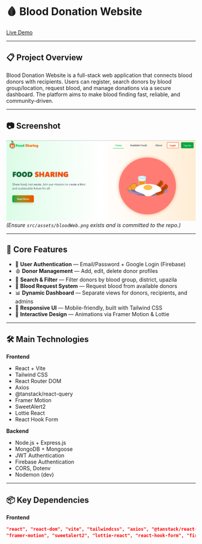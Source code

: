 # 🩸 Blood Donation Website

[Live Demo](https://food-sharing-1821c.web.app/)  


---

## 📋 Project Overview
Blood Donation Website is a full-stack web application that connects blood donors with recipients. Users can register, search donors by blood group/location, request blood, and manage donations via a secure dashboard. The platform aims to make blood finding fast, reliable, and community-driven.

---

## 📷 Screenshot
![Blood Donation Screenshot](src/assets/foodWeb.png)  
*(Ensure `src/assets/bloodWeb.png` exists and is committed to the repo.)*

---

## 🚀 Core Features
- 🔐 **User Authentication** — Email/Password + Google Login (Firebase)
- 🩸 **Donor Management** — Add, edit, delete donor profiles
- 📍 **Search & Filter** — Filter donors by blood group, district, upazila
- 📢 **Blood Request System** — Request blood from available donors
- 📊 **Dynamic Dashboard** — Separate views for donors, recipients, and admins
- 📱 **Responsive UI** — Mobile-friendly, built with Tailwind CSS
- 🎨 **Interactive Design** — Animations via Framer Motion & Lottie

---

## 🛠️ Main Technologies
**Frontend**
- React + Vite
- Tailwind CSS
- React Router DOM
- Axios
- @tanstack/react-query
- Framer Motion
- SweetAlert2
- Lottie React
- React Hook Form

**Backend**
- Node.js + Express.js
- MongoDB + Mongoose
- JWT Authentication
- Firebase Authentication
- CORS, Dotenv
- Nodemon (dev)

---

## 📦 Key Dependencies
**Frontend**
```json
"react", "react-dom", "vite", "tailwindcss", "axios", "@tanstack/react-query", 
"framer-motion", "sweetalert2", "lottie-react", "react-hook-form", "firebase"
